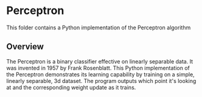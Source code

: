 # Perceptron

This folder contains a Python implementation of the Perceptron algorithm

## Overview

The Perceptron is a binary classifier effective on linearly separable data. It was invented in 1957 by Frank Rosenblatt.
This Python implementation of the Perceptron demonstrates its learning capability by training on a simple, linearly separable, 3d dataset. The program outputs which point it's looking at and the corresponding weight update as it trains.
